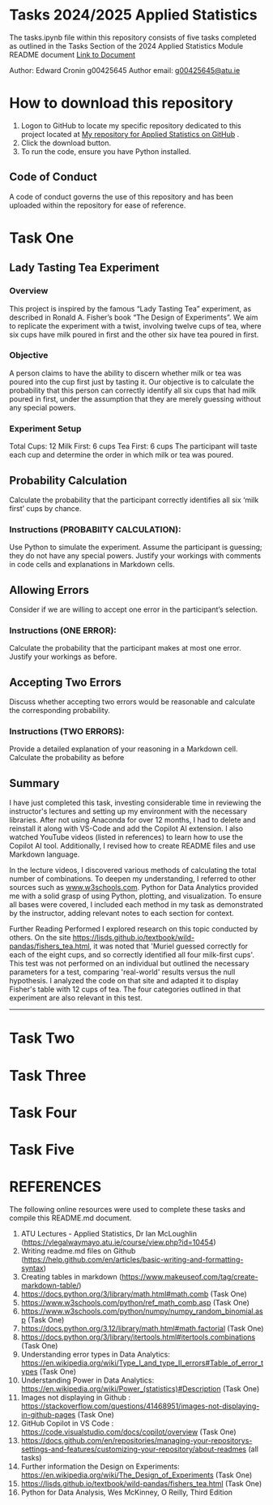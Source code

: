 # Tasks 2024/2025 Applied Statistics

The tasks.ipynb file within this repository consists of five tasks completed as outlined in the Tasks Section of the 2024 Applied Statistics Module README document [Link to Document](https://github.com/ianmcloughlin/2425_applied_statistics/blob/main/README.md)

Author: Edward Cronin g00425645
Author email: g00425645@atu.ie

# How to download this repository

1. Logon to GitHub to locate my specific repository dedicated to this project located at [My repository for Applied Statistics on GitHub]( https://github.com/ECronin1973/Applied_Statistics_MyWork) .
2. Click the download button.
3. To run the code, ensure you have Python installed.

## Code of Conduct

A code of conduct governs the use of this repository and has been uploaded within the repository for ease of reference.

# Task One

## Lady Tasting Tea Experiment

### Overview
This project is inspired by the famous “Lady Tasting Tea” experiment, as described in Ronald A. Fisher’s book “The Design of Experiments”. We aim to replicate the experiment with a twist, involving twelve cups of tea, where six cups have milk poured in first and the other six have tea poured in first.

### Objective
A person claims to have the ability to discern whether milk or tea was poured into the cup first just by tasting it. Our objective is to calculate the probability that this person can correctly identify all six cups that had milk poured in first, under the assumption that they are merely guessing without any special powers.

### Experiment Setup
Total Cups: 12
Milk First: 6 cups
Tea First: 6 cups
The participant will taste each cup and determine the order in which milk or tea was poured.

## Probability Calculation 
Calculate the probability that the participant correctly identifies all six ‘milk first’ cups by chance.

### Instructions (PROBABIITY CALCULATION):
Use Python to simulate the experiment.
Assume the participant is guessing; they do not have any special powers.
Justify your workings with comments in code cells and explanations in Markdown cells.

## Allowing Errors
Consider if we are willing to accept one error in the participant’s selection.

### Instructions (ONE ERROR):
Calculate the probability that the participant makes at most one error.
Justify your workings as before.

## Accepting Two Errors
Discuss whether accepting two errors would be reasonable and calculate the corresponding probability.

### Instructions (TWO ERRORS):
Provide a detailed explanation of your reasoning in a Markdown cell.
Calculate the probability as before

## Summary
I have just completed this task, investing considerable time in reviewing the instructor's lectures and setting up my environment with the necessary libraries. After not using Anaconda for over 12 months, I had to delete and reinstall it along with VS-Code and add the Copilot AI extension. I also watched YouTube videos (listed in references) to learn how to use the Copilot AI tool. Additionally, I revised how to create README files and use Markdown language.

In the lecture videos, I discovered various methods of calculating the total number of combinations. To deepen my understanding, I referred to other sources such as www.w3schools.com. Python for Data Analytics provided me with a solid grasp of using Python, plotting, and visualization. To ensure all bases were covered, I included each method in my task as demonstrated by the instructor, adding relevant notes to each section for context.

Further Reading Performed
I explored research on this topic conducted by others. On the site https://lisds.github.io/textbook/wild-pandas/fishers_tea.html, it was noted that 'Muriel guessed correctly for each of the eight cups, and so correctly identified all four milk-first cups'. This test was not performed on an individual but outlined the necessary parameters for a test, comparing 'real-world' results versus the null hypothesis. I analyzed the code on that site and adapted it to display Fisher's table with 12 cups of tea. The four categories outlined in that experiment are also relevant in this test.

_______________________________________________________________________________________________________________________________________________________________________________________

# Task Two

# Task Three

# Task Four

# Task Five



# REFERENCES
The following online resources were used to complete these tasks and compile this README.md document. 
1. ATU Lectures - Applied Statistics, Dr Ian McLoughlin (https://vlegalwaymayo.atu.ie/course/view.php?id=10454)
2. Writing readme.md files on Github (https://help.github.com/en/articles/basic-writing-and-formatting-syntax)
3. Creating tables in markdown (https://www.makeuseof.com/tag/create-markdown-table/)
4. https://docs.python.org/3/library/math.html#math.comb (Task One)
5. https://www.w3schools.com/python/ref_math_comb.asp (Task One)
6. https://www.w3schools.com/python/numpy/numpy_random_binomial.asp (Task One)
7. https://docs.python.org/3.12/library/math.html#math.factorial (Task One)
8. https://docs.python.org/3/library/itertools.html#itertools.combinations (Task One)
9. Understanding error types in Data Analytics: https://en.wikipedia.org/wiki/Type_I_and_type_II_errors#Table_of_error_types (Task One)
10. Understanding Power in Data Analytics: https://en.wikipedia.org/wiki/Power_(statistics)#Description (Task One)
11. Images not displaying in Github : https://stackoverflow.com/questions/41468951/images-not-displaying-in-github-pages (Task One)
12. GitHub Copilot in VS Code : https://code.visualstudio.com/docs/copilot/overview (Task One)
13. https://docs.github.com/en/repositories/managing-your-repositorys-settings-and-features/customizing-your-repository/about-readmes (all tasks)
14. Further information the Design on Experiments: https://en.wikipedia.org/wiki/The_Design_of_Experiments (Task One)
15. https://lisds.github.io/textbook/wild-pandas/fishers_tea.html (Task One)
16. Python for Data Analysis, Wes McKinney, O Reilly, Third Edition
